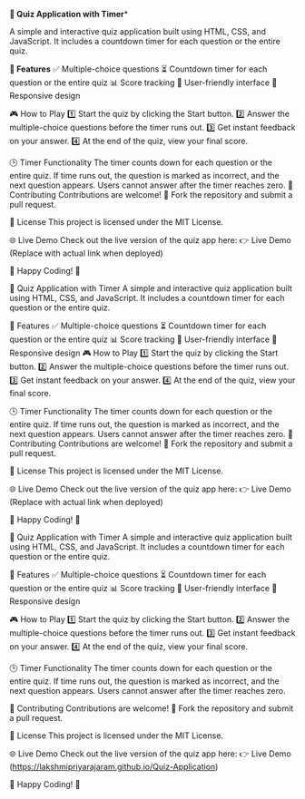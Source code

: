 **🎯 Quiz Application with Timer***

A simple and interactive quiz application built using HTML, CSS, and JavaScript. It includes a countdown timer for each question or the entire quiz.

**🚀 Features**
✅ Multiple-choice questions
⏳ Countdown timer for each question or the entire quiz
📊 Score tracking
🎨 User-friendly interface
📱 Responsive design

🎮 How to Play
1️⃣ Start the quiz by clicking the Start button.
2️⃣ Answer the multiple-choice questions before the timer runs out.
3️⃣ Get instant feedback on your answer.
4️⃣ At the end of the quiz, view your final score.

🕒 Timer Functionality
The timer counts down for each question or the entire quiz.
If time runs out, the question is marked as incorrect, and the next question appears.
Users cannot answer after the timer reaches zero.
🤝 Contributing
Contributions are welcome! 🚀 Fork the repository and submit a pull request.

📜 License
This project is licensed under the MIT License.

🌐 Live Demo
Check out the live version of the quiz app here:
👉 Live Demo (Replace with actual link when deployed)

🎉 Happy Coding! 🚀

🎯 Quiz Application with Timer
A simple and interactive quiz application built using HTML, CSS, and JavaScript. It includes a countdown timer for each question or the entire quiz.

🚀 Features
✅ Multiple-choice questions
⏳ Countdown timer for each question or the entire quiz
📊 Score tracking
🎨 User-friendly interface
📱 Responsive design
🎮 How to Play
1️⃣ Start the quiz by clicking the Start button.
2️⃣ Answer the multiple-choice questions before the timer runs out.
3️⃣ Get instant feedback on your answer.
4️⃣ At the end of the quiz, view your final score.

🕒 Timer Functionality
The timer counts down for each question or the entire quiz.
If time runs out, the question is marked as incorrect, and the next question appears.
Users cannot answer after the timer reaches zero.
🤝 Contributing
Contributions are welcome! 🚀 Fork the repository and submit a pull request.

📜 License
This project is licensed under the MIT License.

🌐 Live Demo
Check out the live version of the quiz app here:
👉 Live Demo (Replace with actual link when deployed)

🎉 Happy Coding! 🚀

🎯 Quiz Application with Timer
A simple and interactive quiz application built using HTML, CSS, and JavaScript. It includes a countdown timer for each question or the entire quiz.

🚀 Features
✅ Multiple-choice questions
⏳ Countdown timer for each question or the entire quiz
📊 Score tracking
🎨 User-friendly interface
📱 Responsive design

🎮 How to Play
1️⃣ Start the quiz by clicking the Start button.
2️⃣ Answer the multiple-choice questions before the timer runs out.
3️⃣ Get instant feedback on your answer.
4️⃣ At the end of the quiz, view your final score.

🕒 Timer Functionality
The timer counts down for each question or the entire quiz.
If time runs out, the question is marked as incorrect, and the next question appears.
Users cannot answer after the timer reaches zero.

🤝 Contributing
Contributions are welcome! 🚀 Fork the repository and submit a pull request.

📜 License
This project is licensed under the MIT License.

🌐 Live Demo
Check out the live version of the quiz app here:
👉 Live Demo (https://lakshmipriyarajaram.github.io/Quiz-Application)

🎉 Happy Coding! 🚀


